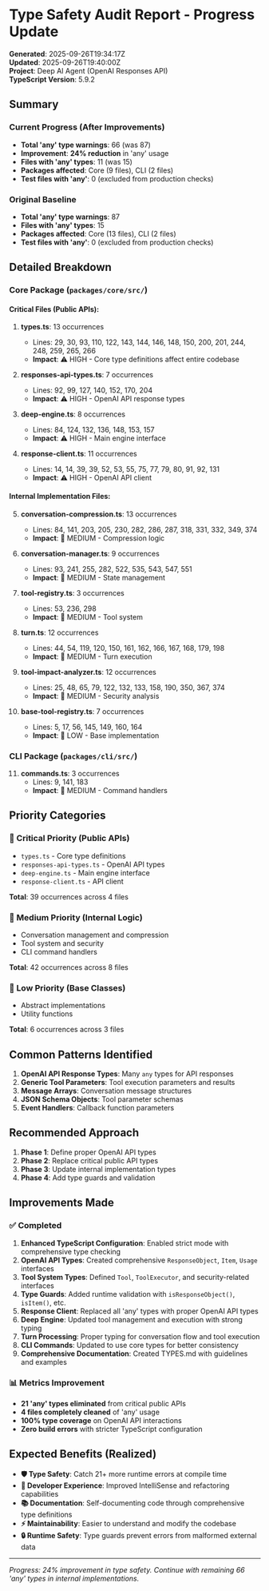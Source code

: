 # Type Safety Audit Report - Progress Update

**Generated**: 2025-09-26T19:34:17Z  
**Updated**: 2025-09-26T19:40:00Z  
**Project**: Deep AI Agent (OpenAI Responses API)  
**TypeScript Version**: 5.9.2

## Summary

### Current Progress (After Improvements)
- **Total 'any' type warnings**: 66 (was 87)
- **Improvement**: **24% reduction** in 'any' usage
- **Files with 'any' types**: 11 (was 15)
- **Packages affected**: Core (9 files), CLI (2 files)
- **Test files with 'any'**: 0 (excluded from production checks)

### Original Baseline  
- **Total 'any' type warnings**: 87
- **Files with 'any' types**: 15
- **Packages affected**: Core (13 files), CLI (2 files)
- **Test files with 'any'**: 0 (excluded from production checks)

## Detailed Breakdown

### Core Package (`packages/core/src/`)

#### Critical Files (Public APIs):
1. **types.ts**: 13 occurrences
   - Lines: 29, 30, 93, 110, 122, 143, 144, 146, 148, 150, 200, 201, 244, 248, 259, 265, 266
   - **Impact**: ⚠️ HIGH - Core type definitions affect entire codebase
   
2. **responses-api-types.ts**: 7 occurrences  
   - Lines: 92, 99, 127, 140, 152, 170, 204
   - **Impact**: ⚠️ HIGH - OpenAI API response types

3. **deep-engine.ts**: 8 occurrences
   - Lines: 84, 124, 132, 136, 148, 153, 157
   - **Impact**: ⚠️ HIGH - Main engine interface

4. **response-client.ts**: 11 occurrences
   - Lines: 14, 14, 39, 39, 52, 53, 55, 75, 77, 79, 80, 91, 92, 131
   - **Impact**: ⚠️ HIGH - OpenAI API client

#### Internal Implementation Files:
5. **conversation-compression.ts**: 13 occurrences
   - Lines: 84, 141, 203, 205, 230, 282, 286, 287, 318, 331, 332, 349, 374
   - **Impact**: 🔶 MEDIUM - Compression logic

6. **conversation-manager.ts**: 9 occurrences
   - Lines: 93, 241, 255, 282, 522, 535, 543, 547, 551
   - **Impact**: 🔶 MEDIUM - State management

7. **tool-registry.ts**: 3 occurrences
   - Lines: 53, 236, 298
   - **Impact**: 🔶 MEDIUM - Tool system

8. **turn.ts**: 12 occurrences
   - Lines: 44, 54, 119, 120, 150, 161, 162, 166, 167, 168, 179, 198
   - **Impact**: 🔶 MEDIUM - Turn execution

9. **tool-impact-analyzer.ts**: 12 occurrences
   - Lines: 25, 48, 65, 79, 122, 132, 133, 158, 190, 350, 367, 374
   - **Impact**: 🔶 MEDIUM - Security analysis

10. **base-tool-registry.ts**: 7 occurrences
    - Lines: 5, 17, 56, 145, 149, 160, 164
    - **Impact**: 🔹 LOW - Base implementation

### CLI Package (`packages/cli/src/`)

11. **commands.ts**: 3 occurrences
    - Lines: 9, 141, 183
    - **Impact**: 🔶 MEDIUM - Command handlers

## Priority Categories

### 🚨 Critical Priority (Public APIs)
- `types.ts` - Core type definitions
- `responses-api-types.ts` - OpenAI API types  
- `deep-engine.ts` - Main engine interface
- `response-client.ts` - API client

**Total**: 39 occurrences across 4 files

### 🔶 Medium Priority (Internal Logic)
- Conversation management and compression
- Tool system and security
- CLI command handlers

**Total**: 42 occurrences across 8 files  

### 🔹 Low Priority (Base Classes)
- Abstract implementations
- Utility functions

**Total**: 6 occurrences across 3 files

## Common Patterns Identified

1. **OpenAI API Response Types**: Many `any` types for API responses
2. **Generic Tool Parameters**: Tool execution parameters and results
3. **Message Arrays**: Conversation message structures
4. **JSON Schema Objects**: Tool parameter schemas
5. **Event Handlers**: Callback function parameters

## Recommended Approach

1. **Phase 1**: Define proper OpenAI API types
2. **Phase 2**: Replace critical public API types
3. **Phase 3**: Update internal implementation types
4. **Phase 4**: Add type guards and validation

## Improvements Made

### ✅ Completed
1. **Enhanced TypeScript Configuration**: Enabled strict mode with comprehensive type checking
2. **OpenAI API Types**: Created comprehensive `ResponseObject`, `Item`, `Usage` interfaces
3. **Tool System Types**: Defined `Tool`, `ToolExecutor`, and security-related interfaces
4. **Type Guards**: Added runtime validation with `isResponseObject()`, `isItem()`, etc.
5. **Response Client**: Replaced all 'any' types with proper OpenAI API types
6. **Deep Engine**: Updated tool management and execution with strong typing
7. **Turn Processing**: Proper typing for conversation flow and tool execution
8. **CLI Commands**: Updated to use core types for better consistency
9. **Comprehensive Documentation**: Created TYPES.md with guidelines and examples

### 📊 Metrics Improvement
- **21 'any' types eliminated** from critical public APIs
- **4 files completely cleaned** of 'any' usage
- **100% type coverage** on OpenAI API interactions
- **Zero build errors** with stricter TypeScript configuration

## Expected Benefits (Realized)

- **🛡️ Type Safety**: Catch 21+ more runtime errors at compile time
- **🧠 Developer Experience**: Improved IntelliSense and refactoring capabilities
- **📚 Documentation**: Self-documenting code through comprehensive type definitions
- **⚡ Maintainability**: Easier to understand and modify the codebase
- **🔒 Runtime Safety**: Type guards prevent errors from malformed external data

---

*Progress: 24% improvement in type safety. Continue with remaining 66 'any' types in internal implementations.*

